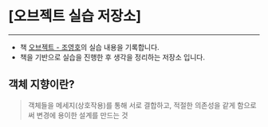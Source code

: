 # [오브젝트 실습 저장소]

---

- 책 [오브젝트 - 조영호](http://www.yes24.com/Product/Goods/74219491)의 실습 내용을 기록합니다.
- 책을 기반으로 실습을 진행한 후 생각을 정리하는 저장소 입니다.

## 객체 지향이란?

> 객체들을 메세지(상호작용)를 통해 서로 결합하고, 적절한 의존성을 같게 함으로써 변경에 용이한 설계를 만드는 것